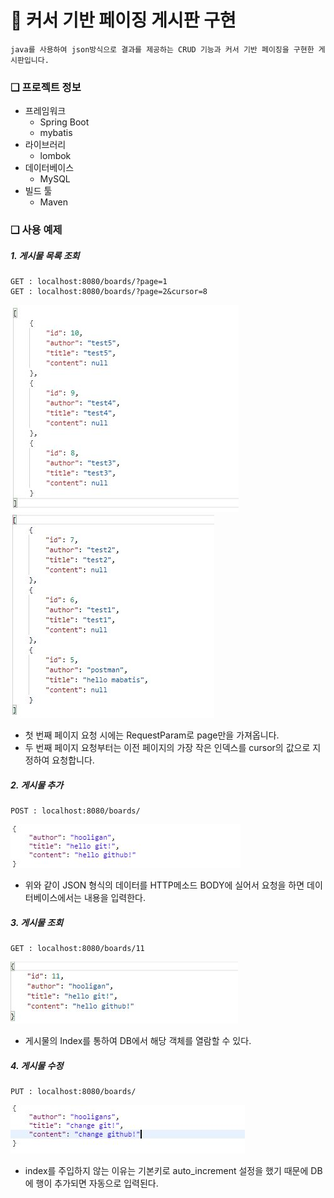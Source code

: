# &#128640; 커서 기반 페이징 게시판 구현
    java를 사용하여 json방식으로 결과를 제공하는 CRUD 기능과 커서 기반 페이징을 구현한 게시판입니다. 
### &#10065; 프로젝트 정보
* 프레임워크
  * Spring Boot
  * mybatis
* 라이브러리
  * lombok
* 데이터베이스
  * MySQL
* 빌드 툴
  * Maven

### &#10065; 사용 예제
 ##### 1. 게시물 목록 조회
    GET : localhost:8080/boards/?page=1
    GET : localhost:8080/boards/?page=2&cursor=8
![](./image/get_1.JPG)
![](./image/get_2.JPG)
 * 첫 번째 페이지 요청 시에는 RequestParam로 page만을 가져옵니다.
 * 두 번째 페이지 요청부터는 이전 페이지의 가장 작은 인덱스를 cursor의 값으로 지정하여 요청합니다.
 ##### 2. 게시물 추가
    POST : localhost:8080/boards/
![](./image/write.JPG)
  * 위와 같이 JSON 형식의 데이터를 HTTP메소드 BODY에 실어서 요청을 하면 데이터베이스에서는 내용을 입력한다.
 ##### 3. 게시물 조회
    GET : localhost:8080/boards/11
![](./image/read.JPG)
  * 게시물의 Index를 통하여 DB에서 해당 객체를 열람할 수 있다.
##### 4. 게시물 수정
    PUT : localhost:8080/boards/
![](./image/update.JPG)
 * index를 주입하지 않는 이유는 기본키로 auto_increment 설정을 했기 때문에 DB에 행이 추가되면 자동으로 입력된다.
